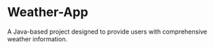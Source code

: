 # Weather-App
A Java-based project designed to provide users with comprehensive weather information.
